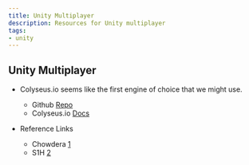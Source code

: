 ```yaml
---
title: Unity Multiplayer
description: Resources for Unity multiplayer
tags:
- unity
---
```


## Unity Multiplayer

- Colyseus.io seems like the first engine of choice that we might use.
  - Github [Repo](https://github.com/colyseus/colyseus)
  - Colyseus.io [Docs](https://docs.colyseus.io/colyseus/)

- Reference Links
  - Chowdera [1](https://chowdera.com/2021/05/20210512110823582J.html)
  - S1H [2](https://blog.s1h.org/colyseus-multiplayer-game/)
